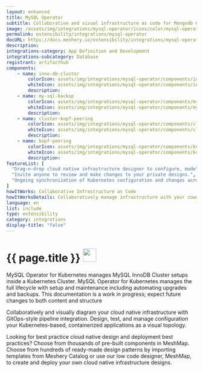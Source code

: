 ```yaml
---
layout: enhanced
title: MySQL Operator
subtitle: Collaborative and visual infrastructure as code for Mongodb Operator
image: /assets/img/integrations/mysql-operator/icons/color/mysql-operator-color.svg
permalink: extensibility/integrations/mysql-operator
docURL: https://docs.meshery.io/extensibility/integrations/mysql-operator
description: 
integrations-category: App Definition and Development
integrations-subcategory: Database
registrant: artifacthub
components: 
	- name: inno-db-cluster
		colorIcon: assets/img/integrations/mysql-operator/components/inno-db-cluster/icons/color/inno-db-cluster-color.svg
		whiteIcon: assets/img/integrations/mysql-operator/components/inno-db-cluster/icons/white/inno-db-cluster-white.svg
		description: 
	- name: my-sql-backup
		colorIcon: assets/img/integrations/mysql-operator/components/my-sql-backup/icons/color/my-sql-backup-color.svg
		whiteIcon: assets/img/integrations/mysql-operator/components/my-sql-backup/icons/white/my-sql-backup-white.svg
		description: 
	- name: cluster-kopf-peering
		colorIcon: assets/img/integrations/mysql-operator/components/cluster-kopf-peering/icons/color/cluster-kopf-peering-color.svg
		whiteIcon: assets/img/integrations/mysql-operator/components/cluster-kopf-peering/icons/white/cluster-kopf-peering-white.svg
		description: 
	- name: kopf-peering
		colorIcon: assets/img/integrations/mysql-operator/components/kopf-peering/icons/color/kopf-peering-color.svg
		whiteIcon: assets/img/integrations/mysql-operator/components/kopf-peering/icons/white/kopf-peering-white.svg
		description: 
featureList: [
  "Drag-n-drop cloud native infrastructure designer to configure, model, and deploy your workloads.",
  "Invite anyone to review and make changes to your private designs.",
  "Ongoing synchronization of Kubernetes configuration and changes across any number of clusters."
]
howItWorks: Collaborative Infrastructure as Code
howItWorksDetails: Collaboratively manage infrastructure with your coworkers synchronously sharing the same designs.
language: en
list: include
type: extensibility
category: integrations
display-title: "false"
---
```

<h1>{{ page.title }} <img src="{{ page.image }}" style="width: 35px; height: 35px;" /></h1>

<p>
MySQL Operator for Kubernetes manages MySQL InnoDB Cluster setups inside a Kubernetes Cluster. MySQL Operator for Kubernetes manages the full lifecycle with setup and maintenance including automating upgrades and backups. This documentation is a work in progress; expect future changes to both content and structure
</p>
<p>
    Collaboratively and visually diagram your cloud native infrastructure with GitOps-style pipeline integration. Design, test, and manage configuration your Kubernetes-based, containerized applications as a visual topology.
</p>
<p>
    Looking for best practice cloud native design and deployment best practices? Choose from thousands of pre-built components in MeshMap. Choose from hundreds of ready-made design patterns by importing templates from Meshery Catalog or use our low code designer, MeshMap, to create and deploy your own cloud native infrastructure designs.
</p>
